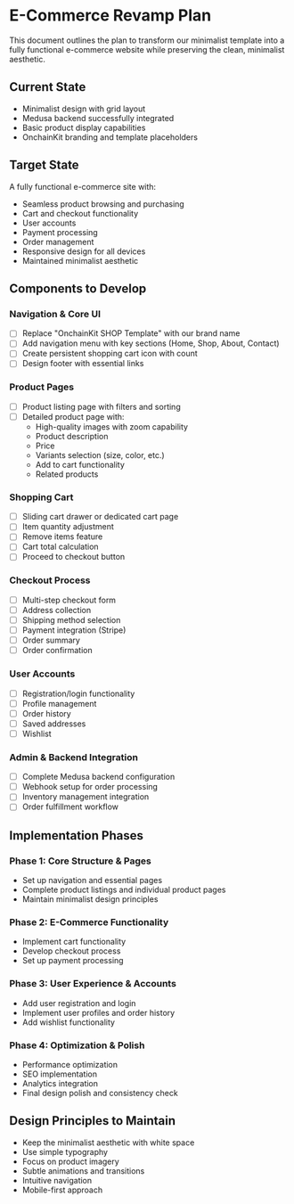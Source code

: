 # E-Commerce Revamp Plan

This document outlines the plan to transform our minimalist template into a fully functional e-commerce website while preserving the clean, minimalist aesthetic.

## Current State

- Minimalist design with grid layout
- Medusa backend successfully integrated
- Basic product display capabilities
- OnchainKit branding and template placeholders

## Target State

A fully functional e-commerce site with:
- Seamless product browsing and purchasing
- Cart and checkout functionality
- User accounts
- Payment processing
- Order management
- Responsive design for all devices
- Maintained minimalist aesthetic

## Components to Develop

### Navigation & Core UI
- [ ] Replace "OnchainKit SHOP Template" with our brand name
- [ ] Add navigation menu with key sections (Home, Shop, About, Contact)
- [ ] Create persistent shopping cart icon with count
- [ ] Design footer with essential links

### Product Pages
- [ ] Product listing page with filters and sorting
- [ ] Detailed product page with:
  - High-quality images with zoom capability
  - Product description
  - Price
  - Variants selection (size, color, etc.)
  - Add to cart functionality
  - Related products

### Shopping Cart
- [ ] Sliding cart drawer or dedicated cart page
- [ ] Item quantity adjustment
- [ ] Remove items feature
- [ ] Cart total calculation
- [ ] Proceed to checkout button

### Checkout Process
- [ ] Multi-step checkout form
- [ ] Address collection
- [ ] Shipping method selection
- [ ] Payment integration (Stripe)
- [ ] Order summary
- [ ] Order confirmation

### User Accounts
- [ ] Registration/login functionality
- [ ] Profile management
- [ ] Order history
- [ ] Saved addresses
- [ ] Wishlist

### Admin & Backend Integration
- [ ] Complete Medusa backend configuration
- [ ] Webhook setup for order processing
- [ ] Inventory management integration
- [ ] Order fulfillment workflow

## Implementation Phases

### Phase 1: Core Structure & Pages
- Set up navigation and essential pages
- Complete product listings and individual product pages
- Maintain minimalist design principles

### Phase 2: E-Commerce Functionality
- Implement cart functionality
- Develop checkout process
- Set up payment processing

### Phase 3: User Experience & Accounts
- Add user registration and login
- Implement user profiles and order history
- Add wishlist functionality

### Phase 4: Optimization & Polish
- Performance optimization
- SEO implementation
- Analytics integration
- Final design polish and consistency check

## Design Principles to Maintain

- Keep the minimalist aesthetic with white space
- Use simple typography
- Focus on product imagery
- Subtle animations and transitions
- Intuitive navigation
- Mobile-first approach 